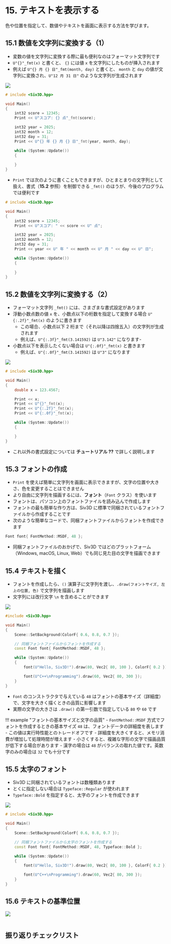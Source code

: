 # 15. テキストを表示する
色や位置を指定して、数値やテキストを画面に表示する方法を学びます。

## 15.1 数値を文字列に変換する（1）
- 変数の値を文字列に変換する際に最も便利なのはフォーマット文字列です
- `U"{}"_fmt(x)` と書くと、 `{}` には値 `x` を文字列にしたものが挿入されます
- 例えば `U"{} 月 {} 日"_fmt(month, day)` と書くと、 `month` と `day` の値が文字列に変換され、`U"12 月 31 日"` のような文字列が生成されます

![](https://raw.githubusercontent.com/Siv3D/siv3d.site.resource/main/2025/tutorial/text/1.png)

```cpp
# include <Siv3D.hpp>

void Main()
{
	int32 score = 12345;
	Print << U"スコア: {} 点"_fmt(score);

	int32 year = 2025;
	int32 month = 12;
	int32 day = 31;
	Print << U"{} 年 {} 月 {} 日"_fmt(year, month, day);

	while (System::Update())
	{
		
	}
}
```

- `Print` では次のように書くこともできますが、ひとまとまりの文字列として扱え、書式（**15.2** 参照）を制御できる `_fmt()` のほうが、今後のプログラムでは便利です

```cpp title="_fmt() を使わない場合"
# include <Siv3D.hpp>

void Main()
{
	int32 score = 12345;
	Print << U"スコア: " << score << U" 点";

	int32 year = 2025;
	int32 month = 12;
	int32 day = 31;
	Print << year << U" 年 " << month << U" 月 " << day << U" 日";

	while (System::Update())
	{
		
	}
}
```


## 15.2 数値を文字列に変換する（2）
- フォーマット文字列 `_fmt()` には、さまざまな書式設定があります
- 浮動小数点数の値 `x` を、小数点以下の桁数を指定して変換する場合 `U"{:.2f}"_fmt(x)` のように書きます
	- この場合、小数点以下 2 桁まで（それ以降は四捨五入）の文字列が生成されます
	- 例えば、`U"{:.3f}"_fmt(3.141592)` は `U"3.142"` になります-
- 小数点以下を表示したくない場合は `U"{:.0f}"_fmt(x)` と書きます
	- 例えば、`U"{:.0f}"_fmt(3.141592)` は `U"3"` になります

![](https://raw.githubusercontent.com/Siv3D/siv3d.site.resource/main/2025/tutorial/text/2.png)

```cpp
# include <Siv3D.hpp>

void Main()
{
	double x = 123.4567;

	Print << x;
	Print << U"{}"_fmt(x);
	Print << U"{:.2f}"_fmt(x);
	Print << U"{:.0f}"_fmt(x);

	while (System::Update())
	{

	}
}
```

- これ以外の書式設定については **チュートリアル ??** で詳しく説明します


## 15.3 フォントの作成
- `Print` を使えば簡単に文字列を画面に表示できますが、文字の位置や大きさ、色を変更することはできません
- より自由に文字列を描画するには、**フォント**（`Font` クラス）を使います
- フォントは、パソコン上のフォントファイルを読み込んで作成します
- フォントの最も簡単な作り方は、Siv3D に標準で同梱されているフォントファイルから作成することです
- 次のような簡単なコードで、同梱フォントファイルからフォントを作成できます

```cpp
Font font{ FontMethod::MSDF, 48 };
```

- 同梱フォントファイルのおかげで、Siv3D ではどのプラットフォーム（Windows, macOS, Linux, Web）でも同じ見た目の文字を描画できます


## 15.4 テキストを描く
- フォントを作成したら、`()` 演算子に文字列を渡し、`.draw(フォントサイズ, 左上の位置, 色)` で文字列を描画します
- 文字列には改行文字 `\n` を含めることができます

![](https://raw.githubusercontent.com/Siv3D/siv3d.site.resource/main/2025/tutorial/text/4.png)

```cpp
#include <Siv3D.hpp>

void Main()
{
	Scene::SetBackground(ColorF{ 0.6, 0.8, 0.7 });

	// 同梱フォントファイルからフォントを作成する
	const Font font{ FontMethod::MSDF, 48 };

	while (System::Update())
	{
		font(U"Hello, Siv3D!").draw(80, Vec2{ 80, 100 }, ColorF{ 0.2 });

		font(U"C++\nProgramming").draw(60, Vec2{ 80, 300 });
	}
}
```

- `Font` のコンストラクタで与えている `48` はフォントの基本サイズ（詳細度）で、文字を大きく描くときの品質に影響します
- 実際の文字の大きさは `.draw()` の第一引数で指定している `80` や `60` です

!!! example "フォントの基本サイズと文字の品質"
	- `FontMethod::MSDF` 方式でフォントを作成するときの基本サイズ `48` は、フォントデータの詳細度を表します
	- この値は実行時性能とのトレードオフです
		- 詳細度を大きくすると、メモリ消費が増加して処理時間が増えます
		- 小さくすると、複雑な字形の文字で描画品質が低下する場合があります
	- 漢字の場合は `48` がバランスの取れた値です。英数字のみの場合は `32` でも十分です


## 15.5 太字のフォント
- Siv3D に同梱されているフォントは数種類あります
- とくに指定しない場合は `Typeface::Regular` が使われます
- `Typeface::Bold` を指定すると、太字のフォントを作成できます

![](https://raw.githubusercontent.com/Siv3D/siv3d.site.resource/main/2025/tutorial/text/5.png)

```cpp title="太字のフォントを作成する" hl_lines="8"
# include <Siv3D.hpp>

void Main()
{
	Scene::SetBackground(ColorF{ 0.6, 0.8, 0.7 });

	// 同梱フォントファイルから太字のフォントを作成する
	const Font font{ FontMethod::MSDF, 48, Typeface::Bold };

	while (System::Update())
	{
		font(U"Hello, Siv3D!").draw(80, Vec2{ 80, 100 }, ColorF{ 0.2 });

		font(U"C++\nProgramming").draw(60, Vec2{ 80, 300 });
	}
}
```

## 15.6 テキストの基準位置


![](https://raw.githubusercontent.com/Siv3D/siv3d.site.resource/main/2025/tutorial/text/6.png)

```cpp

```

## 振り返りチェックリスト



